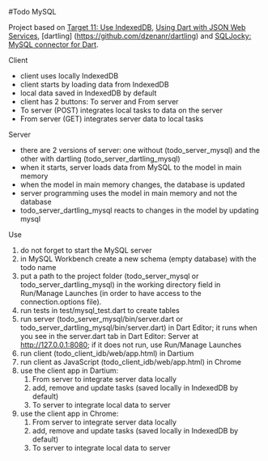 #Todo MySQL

Project based on
[Target 11: Use IndexedDB](http://www.dartlang.org/docs/tutorials/indexeddb/),
[Using Dart with JSON Web Services](http://www.dartlang.org/articles/json-web-service/),
[dartling] (https://github.com/dzenanr/dartling)
and
[SQLJocky: MySQL connector for Dart](http://pub.dartlang.org/packages/sqljocky).

Client

+ client uses locally IndexedDB
+ client starts by loading data from IndexedDB
+ local data saved in IndexedDB by default
+ client has 2 buttons: To server and From server
+ To server (POST) integrates local tasks to data on the server
+ From server (GET) integrates server data to local tasks

Server

+ there are 2 versions of server: one without (todo_server_mysql) and
  the other with dartling (todo_server_dartling_mysql)
+ when it starts, server loads data from MySQL to the model in main memory
+ when the model in main memory changes, the database is updated
+ server programming uses the model in main memory and not the database
+ todo_server_dartling_mysql reacts to changes in the model by updating mysql

Use

1. do not forget to start the MySQL server
2. in MySQL Workbench create a new schema (empty database) with the todo name
3. put a path to the project folder (todo_server_mysql or todo_server_dartling_mysql)
   in the working directory field in Run/Manage Launches
   (in order to have access to the connection.options file).
4. run tests in test/mysql_test.dart to create tables
5. run server (todo_server_mysql/bin/server.dart or
   todo_server_dartling_mysql/bin/server.dart) in Dart Editor;
   it runs when you see in the server.dart tab in Dart Editor:
   Server at http://127.0.0.1:8080;
   if it does not run, use Run/Manage Launches
6. run client (todo_client_idb/web/app.html) in Dartium
7. run client as JavaScript (todo_client_idb/web/app.html) in Chrome
8. use the client app in Dartium:
   1. From server to integrate server data locally
   2. add, remove and update tasks (saved locally in IndexedDB by default)
   3. To server to integrate local data to server
9. use the client app in Chrome:
   1. From server to integrate server data locally
   2. add, remove and update tasks (saved locally in IndexedDB by default)
   3. To server to integrate local data to server





